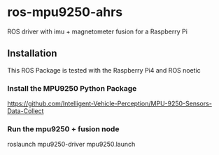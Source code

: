# ros-mpu9250-ahrs
ROS driver with imu + magnetometer fusion for a Raspberry Pi

## Installation
This ROS Package is tested with the Raspberry Pi4 and ROS noetic

### Install the MPU9250 Python Package
https://github.com/Intelligent-Vehicle-Perception/MPU-9250-Sensors-Data-Collect

### Run the mpu9250 + fusion node
roslaunch mpu9250-driver mpu9250.launch
